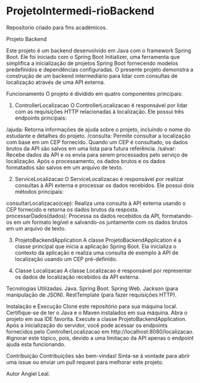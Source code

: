 # ProjetoIntermedi-rioBackend
Repositorio criado para fins acadêmicos.

Projeto Backend

Este projeto é um backend desenvolvido em Java com o framework Spring Boot. Ele foi iniciado com o Spring Boot Initializer, uma ferramenta que simplifica a inicialização de projetos Spring Boot fornecendo modelos predefinidos e dependências configuradas. O presente projeto demonstra a construção de um backend intermediário para lidar com consultas de localização através de uma API externa.

Funcionamento
O projeto é dividido em quatro componentes principais:

1. ControllerLocalizacao
O ControllerLocalizacao é responsável por lidar com as requisições HTTP relacionadas à localização. Ele possui três endpoints principais:

/ajuda: Retorna informações de ajuda sobre o projeto, incluindo o nome do estudante e detalhes do projeto.
/consulta: Permite consultar a localização com base em um CEP fornecido. Quando um CEP é consultado, os dados brutos da API são salvos em uma lista para futura referência.
/salvar: Recebe dados da API e os envia para serem processados pelo serviço de localização. Após o processamento, os dados brutos e os dados formatados são salvos em um arquivo de texto.

2. ServiceLocalizacao
O ServiceLocalizacao é responsável por realizar consultas à API externa e processar os dados recebidos. Ele possui dois métodos principais:

consultarLocalizacao(cep): Realiza uma consulta à API externa usando o CEP fornecido e retorna os dados brutos da resposta.
processarDados(dados): Processa os dados recebidos da API, formatando-os em um formato legível e salvando-os juntamente com os dados brutos em um arquivo de texto.

3. ProjetoBackendApplication
A classe ProjetoBackendApplication é a classe principal que inicia a aplicação Spring Boot. Ela inicializa o contexto da aplicação e realiza uma consulta de exemplo à API de localização usando um CEP pré-definido.

4. Classe Localizacao
A classe Localizacao é responsável por representar os dados de localização recebidos da API externa.

Tecnologias Utilizadas.
Java.
Spring Boot.
Spring Web.
Jackson (para manipulação de JSON).
RestTemplate (para fazer requisições HTTP).

Instalação e Execução
Clone este repositório para sua máquina local.
Certifique-se de ter o Java e o Maven instalados em sua máquina.
Abra o projeto em sua IDE favorita.
Execute a classe ProjetoBackendApplication.
Após a inicialização do servidor, você pode acessar os endpoints fornecidos pelo ControllerLocalizacao em http://localhost:8080/localizacao. #ignorar este tópico, pois, devido a uma limitaçao da API apenas o endpoint ajuda esta funcionando. 

Contribuição
Contribuições são bem-vindas! Sinta-se à vontade para abrir uma issue ou enviar um pull request para melhorar este projeto.

Autor
Angiel Leal.
